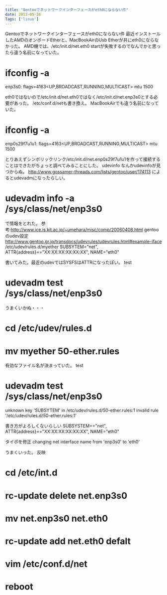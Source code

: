```yaml
---
title: "Gentooでネットワークインターフェースがeth0にならない件"
date: 2013-05-26
Tags: ['linux']
---
```


Gentooでネットワークインターフェースがeth0にならない件
最近インストールしたAMDのオンボードEtherと、MacBookAirのUsb
Etherが共にeth0にならなかった。
AMD機では、/etc/init.d/net.eth0 startが失敗するのでなんでかと思ったら違う名前になっていた。
# ifconfig -a
enp3s0: flags=4163<UP,BROADCAST,RUNNING,MULTICAST>  mtu 1500

eth0ではないので/etc/init.d/net.eth0ではなく/etc/init.d/net.enp3s0とする必要があった。
/etc/conf.d/netも書き換え。
MacBookAirでも違う名前になっていた。
# ifconfig -a
enp0s29f7u1u1: flags=4163<UP,BROADCAST,RUNNING,MULTICAST>  mtu 1500

とりあえずシンボリックリンク/etc/init.d/net.enp0s29f7u1u1を作って接続することはできたがちょっと調べてみることにした。
udevinfo
なんかudevinfoが見つからぬ。
http://www.gossamer-threads.com/lists/gentoo/user/174113
によるとudevadmになったらしい。
# udevadm info -a /sys/class/net/enp3s0

で情報をとれた。
参考:http://www.ice.is.kit.ac.jp/~umehara/misc/comp/20060408.html
gentooのudev設定
http://www.gentoo.gr.jp/transdocs/udevrules/udevrules.html#example-iface
/etc/udev/rules.d/myether
SUBSYTEM="net", ATTR{address}=="XX:XX:XX:XX:XX:XX", NAME="eth0"

書いてみた。最近のudevではSYSFSはATTRになったぽい。
test
# udevadm test /sys/class/net/enp3s0

うまくいかぬ・・・
# cd /etc/udev/rules.d
# mv myether 50-ether.rules

有効なファイル名が決まっていた。
test
# udevadm test /sys/class/net/enp3s0
unknown key 'SUBSYTEM' in /etc/udev/rules.d/50-ether.rules:1
invalid rule '/etc/udev/rules.d/50-ether.rules:1'

書き方がよろしくないらしい
SUBSYSTEM=="net", ATTR{address}=="XX:XX:XX:XX:XX:XX", NAME="eth0"

タイポを修正
changing net interface name from 'enp3s0' to 'eth0'

うまくいった。
反映
# cd /etc/int.d
# rc-update delete net.enp3s0
# mv net.enp3s0 net.eth0
# rc-update add net.eth0 defalt
# vim /etc/conf.d/net

# reboot


